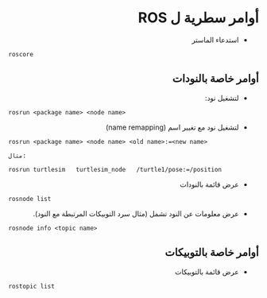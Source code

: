 # <div dir='rtl'>أوامر سطرية ل ROS</div>

<div dir='rtl'>
<ul>
<li>
استدعاء الماستر
</li>
</ul>
</div>

```
roscore
```



## <div dir='rtl'>أوامر خاصة بالنودات</div>

<div dir='rtl'>
<ul>
<li>
لتشغيل نود:
</li>
</ul>
</div>

```
rosrun <package name> <node name>
```

<div dir='rtl'>
<ul>
<li>
لتشغيل نود مع تغيير اسم (name remapping)
</li>
</ul>
</div>

```
rosrun <package name> <node name> <old name>:=<new name>

مثال:

rosrun turtlesim   turtlesim_node   /turtle1/pose:=/position
```

<div dir='rtl'>
<ul>
<li>
عرض قائمة بالنودات
</li>
</ul>
</div>

```
rosnode list
```

<div dir='rtl'>
<ul>
<li>
عرض معلومات عن النود تشمل (مثال سرد التوبيكات المرتبطة مع النود).
</li>
</ul>
</div>

```
rosnode info <topic name>
```

## <div dir='rtl'>أوامر خاصة بالتوبيكات</div>

<div dir='rtl'>
<ul>
<li>
عرض قائمة بالتوبيكات
</li>
</ul>
</div>

```
rostopic list
```